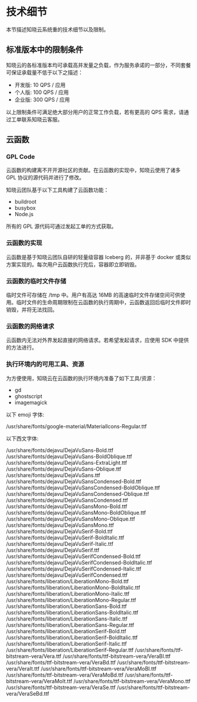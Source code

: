 # 技术细节

本节描述知晓云系统重的技术细节以及限制。


## 标准版本中的限制条件

知晓云的各标准版本均可承载高并发量之负载，作为服务承诺的一部分，不同套餐可保证承载量不低于以下之描述：

- 开发版: 10 QPS / 应用
- 个人版: 100 QPS / 应用
- 企业版: 300 QPS / 应用

以上限制条件可满足绝大部分用户的正常工作负载，若有更高的 QPS 需求，请通过工单联系知晓云客服。

## 云函数

### GPL Code

云函数的构建离不开开源社区的贡献。在云函数的实现中，知晓云使用了诸多 GPL 协议的源代码并进行了修改。

知晓云团队基于以下工具构建了云函数功能：

- buildroot
- busybox
- Node.js

所有的 GPL 源代码可通过发起工单的方式获取。

### 云函数的实现

云函数是基于知晓云团队自研的轻量级容器 Iceberg 的，并非基于 docker 或类似方案实现的。每次用户云函数执行完后，容器即立即销毁。

### 云函数的临时文件存储

临时文件可存储在 /tmp 中。用户有高达 16MB 的高速临时文件存储空间可供使用。临时文件的生命周期限制在云函数的执行周期中，云函数返回后临时文件即时销毁，并将无法找回。

### 云函数的网络请求

云函数内无法对外界发起直接的网络请求。若希望发起请求，应使用 SDK 中提供的方法进行。

### 执行环境内的可用工具、资源

为方便使用，知晓云在云函数的执行环境内准备了如下工具/资源：

- gd
- ghostscript
- imagemagick

以下 emoji 字体:

/usr/share/fonts/google-material/MaterialIcons-Regular.ttf

以下西文字体:

/usr/share/fonts/dejavu/DejaVuSans-Bold.ttf
/usr/share/fonts/dejavu/DejaVuSans-BoldOblique.ttf
/usr/share/fonts/dejavu/DejaVuSans-ExtraLight.ttf
/usr/share/fonts/dejavu/DejaVuSans-Oblique.ttf
/usr/share/fonts/dejavu/DejaVuSans.ttf
/usr/share/fonts/dejavu/DejaVuSansCondensed-Bold.ttf
/usr/share/fonts/dejavu/DejaVuSansCondensed-BoldOblique.ttf
/usr/share/fonts/dejavu/DejaVuSansCondensed-Oblique.ttf
/usr/share/fonts/dejavu/DejaVuSansCondensed.ttf
/usr/share/fonts/dejavu/DejaVuSansMono-Bold.ttf
/usr/share/fonts/dejavu/DejaVuSansMono-BoldOblique.ttf
/usr/share/fonts/dejavu/DejaVuSansMono-Oblique.ttf
/usr/share/fonts/dejavu/DejaVuSansMono.ttf
/usr/share/fonts/dejavu/DejaVuSerif-Bold.ttf
/usr/share/fonts/dejavu/DejaVuSerif-BoldItalic.ttf
/usr/share/fonts/dejavu/DejaVuSerif-Italic.ttf
/usr/share/fonts/dejavu/DejaVuSerif.ttf
/usr/share/fonts/dejavu/DejaVuSerifCondensed-Bold.ttf
/usr/share/fonts/dejavu/DejaVuSerifCondensed-BoldItalic.ttf
/usr/share/fonts/dejavu/DejaVuSerifCondensed-Italic.ttf
/usr/share/fonts/dejavu/DejaVuSerifCondensed.ttf
/usr/share/fonts/liberation/LiberationMono-Bold.ttf
/usr/share/fonts/liberation/LiberationMono-BoldItalic.ttf
/usr/share/fonts/liberation/LiberationMono-Italic.ttf
/usr/share/fonts/liberation/LiberationMono-Regular.ttf
/usr/share/fonts/liberation/LiberationSans-Bold.ttf
/usr/share/fonts/liberation/LiberationSans-BoldItalic.ttf
/usr/share/fonts/liberation/LiberationSans-Italic.ttf
/usr/share/fonts/liberation/LiberationSans-Regular.ttf
/usr/share/fonts/liberation/LiberationSerif-Bold.ttf
/usr/share/fonts/liberation/LiberationSerif-BoldItalic.ttf
/usr/share/fonts/liberation/LiberationSerif-Italic.ttf
/usr/share/fonts/liberation/LiberationSerif-Regular.ttf
/usr/share/fonts/ttf-bitstream-vera/Vera.ttf
/usr/share/fonts/ttf-bitstream-vera/VeraBI.ttf
/usr/share/fonts/ttf-bitstream-vera/VeraBd.ttf
/usr/share/fonts/ttf-bitstream-vera/VeraIt.ttf
/usr/share/fonts/ttf-bitstream-vera/VeraMoBI.ttf
/usr/share/fonts/ttf-bitstream-vera/VeraMoBd.ttf
/usr/share/fonts/ttf-bitstream-vera/VeraMoIt.ttf
/usr/share/fonts/ttf-bitstream-vera/VeraMono.ttf
/usr/share/fonts/ttf-bitstream-vera/VeraSe.ttf
/usr/share/fonts/ttf-bitstream-vera/VeraSeBd.ttf
